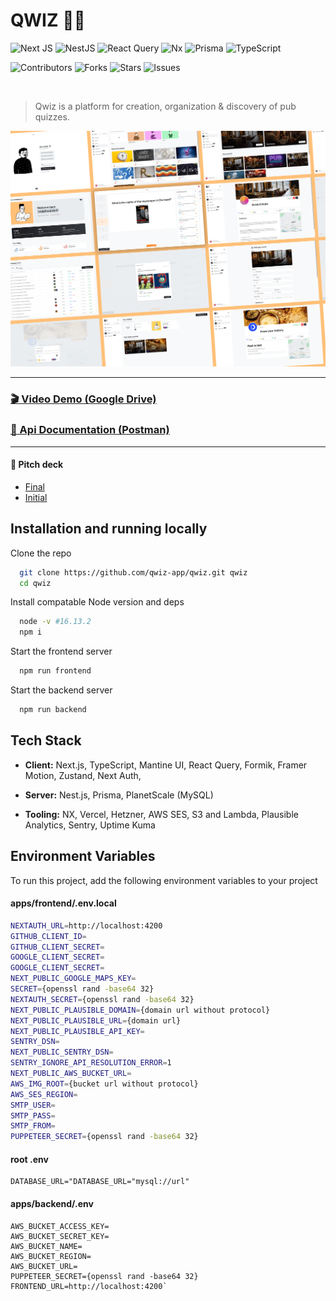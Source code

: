 # QWIZ ✌🏻

![Next JS](https://img.shields.io/badge/Next-black?style=for-the-badge&logo=next.js&logoColor=white)
![NestJS](https://img.shields.io/badge/nestjs-%23E0234E.svg?style=for-the-badge&logo=nestjs&logoColor=white)
![React Query](https://img.shields.io/badge/-React%20Query-FF4154?style=for-the-badge&logo=react%20query&logoColor=white)
![Nx](https://img.shields.io/badge/nx-143055?style=for-the-badge&logo=nx&logoColor=white)
![Prisma](https://img.shields.io/badge/Prisma-3982CE?style=for-the-badge&logo=Prisma&logoColor=white)
![TypeScript](https://img.shields.io/badge/typescript-%23007ACC.svg?style=for-the-badge&logo=typescript&logoColor=white)


![Contributors](https://img.shields.io/github/contributors/qwiz-app/qwiz)
![Forks](https://img.shields.io/github/forks/qwiz-app/qwiz)
![Stars](https://img.shields.io/github/stars/qwiz-app/qwiz)
![Issues](https://img.shields.io/github/issues/qwiz-app/qwiz)

<br />

> Qwiz is a platform for creation, organization & discovery of pub quizzes. 

<img src="./design.png" />

---
### [🎬 Video Demo (Google Drive)](https://drive.google.com/file/d/1swh3Bd43ThSkKgEnOpwXu9OcoUbOqt0l/view?usp=sharing)
### [🧰 Api Documentation (Postman)](https://documenter.getpostman.com/view/15639222/UyrDCvUG)

--- 

#### 🎤 Pitch deck
- [Final](https://pitch.com/public/3279f068-7a65-4838-8d7c-5c5906123cc0)
- [Initial](https://pitch.com/public/ce709700-e619-46a5-bbe3-afd0eb5570d6)


## Installation and running locally

Clone the repo

```bash
  git clone https://github.com/qwiz-app/qwiz.git qwiz
  cd qwiz
```
Install compatable Node version and deps
```bash
  node -v #16.13.2
  npm i
```
Start the frontend server
```bash
  npm run frontend
```
Start the backend server
```bash
  npm run backend
```

## Tech Stack

- **Client:** Next.js, TypeScript, Mantine UI, React Query, Formik, Framer Motion, Zustand, Next Auth, 

- **Server:** Nest.js, Prisma, PlanetScale (MySQL)

- **Tooling:** NX, Vercel, Hetzner, AWS SES, S3 and Lambda, Plausible Analytics, Sentry, Uptime Kuma


## Environment Variables

To run this project, add the following environment variables to your project


#### apps/frontend/.env.local
```bash
NEXTAUTH_URL=http://localhost:4200
GITHUB_CLIENT_ID=
GITHUB_CLIENT_SECRET=
GOOGLE_CLIENT_SECRET=
GOOGLE_CLIENT_SECRET=
NEXT_PUBLIC_GOOGLE_MAPS_KEY=
SECRET={openssl rand -base64 32}
NEXTAUTH_SECRET={openssl rand -base64 32}
NEXT_PUBLIC_PLAUSIBLE_DOMAIN={domain url without protocol}
NEXT_PUBLIC_PLAUSIBLE_URL={domain url}
NEXT_PUBLIC_PLAUSIBLE_API_KEY=
SENTRY_DSN=
NEXT_PUBLIC_SENTRY_DSN=
SENTRY_IGNORE_API_RESOLUTION_ERROR=1 
NEXT_PUBLIC_AWS_BUCKET_URL=
AWS_IMG_ROOT={bucket url without protocol}
AWS_SES_REGION=
SMTP_USER=
SMTP_PASS=
SMTP_FROM=
PUPPETEER_SECRET={openssl rand -base64 32}
```

#### root .env
```
DATABASE_URL="DATABASE_URL="mysql://url"
```

#### apps/backend/.env
```
AWS_BUCKET_ACCESS_KEY=
AWS_BUCKET_SECRET_KEY=
AWS_BUCKET_NAME=
AWS_BUCKET_REGION=
AWS_BUCKET_URL=
PUPPETEER_SECRET={openssl rand -base64 32}
FRONTEND_URL=http://localhost:4200`
```
